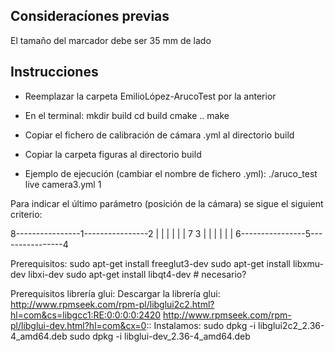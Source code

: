 Consideracíones previas
-----------------------------------------------------------------
El tamaño del marcador debe ser 35 mm de lado

Instrucciones
-----------------------------------------------------------------
- Reemplazar la carpeta EmilioLópez-ArucoTest por la anterior
- En el terminal:
	mkdir build
	cd build
	cmake ..
	make

- Copiar el fichero de calibración de cámara .yml al directorio build
- Copiar la carpeta figuras al directorio build
- Ejemplo de ejecución (cambiar el nombre de fichero .yml):
	./aruco_test live camera3.yml 1

Para indicar el último parámetro (posición de la cámara) se sigue el siguient criterio:

8----------------1----------------2
|	           		  |
|				  |
|				  |
7				  3
|				  |
|				  |
|				  |	
6----------------5----------------4

Prerequisitos:
    sudo apt-get install freeglut3-dev
    sudo apt-get install libxmu-dev libxi-dev
    sudo apt-get install libqt4-dev  # necesario?
 
Prerequisitos librería glui:
    Descargar la librería glui:
    http://www.rpmseek.com/rpm-pl/libglui2c2.html?hl=com&cs=libgcc1:RE:0:0:0:0:2420
    http://www.rpmseek.com/rpm-pl/libglui-dev.html?hl=com&cx=0::
    Instalamos:
    sudo dpkg -i libglui2c2_2.36-4_amd64.deb
    sudo dpkg -i libglui-dev_2.36-4_amd64.deb


 
